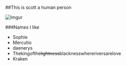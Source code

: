 ##This is scott a human person

![Imgur](http://i.imgur.com/a0mJsX7.png "Poor Brasil")

###Names I like
  - Sophie
  - Mercutio
  - daenerys
  - Thekingofthe~~lightness~~blacknesswhereriversarelove
  - Kraken
